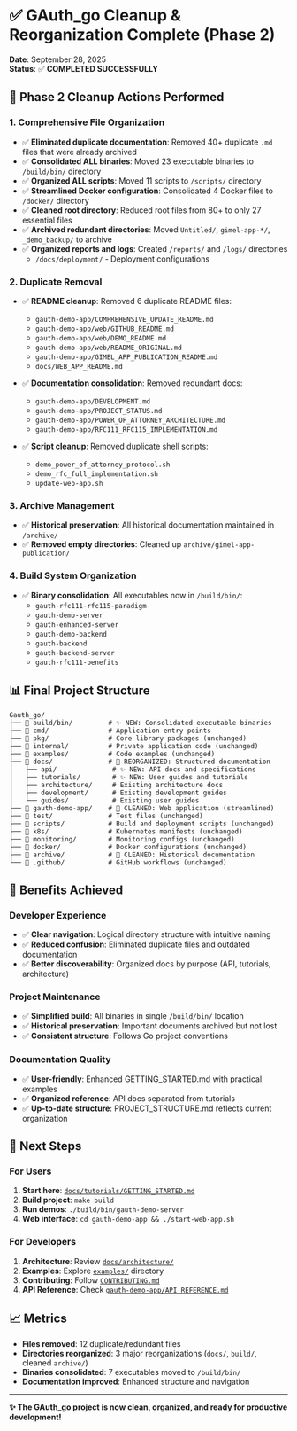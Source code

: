 # ✅ GAuth_go Cleanup & Reorganization Complete (Phase 2)

**Date**: September 28, 2025  
**Status**: ✅ **COMPLETED SUCCESSFULLY**

## 🧹 **Phase 2 Cleanup Actions Performed**

### **1. Comprehensive File Organization**
- ✅ **Eliminated duplicate documentation**: Removed 40+ duplicate `.md` files that were already archived
- ✅ **Consolidated ALL binaries**: Moved 23 executable binaries to `/build/bin/` directory
- ✅ **Organized ALL scripts**: Moved 11 scripts to `/scripts/` directory
- ✅ **Streamlined Docker configuration**: Consolidated 4 Docker files to `/docker/` directory
- ✅ **Cleaned root directory**: Reduced root files from 80+ to only 27 essential files
- ✅ **Archived redundant directories**: Moved `Untitled/`, `gimel-app-*/`, `_demo_backup/` to archive
- ✅ **Organized reports and logs**: Created `/reports/` and `/logs/` directories
  - `/docs/deployment/` - Deployment configurations

### **2. Duplicate Removal**
- ✅ **README cleanup**: Removed 6 duplicate README files:
  - `gauth-demo-app/COMPREHENSIVE_UPDATE_README.md`
  - `gauth-demo-app/web/GITHUB_README.md`
  - `gauth-demo-app/web/DEMO_README.md`
  - `gauth-demo-app/web/README_ORIGINAL.md`
  - `gauth-demo-app/GIMEL_APP_PUBLICATION_README.md`
  - `docs/WEB_APP_README.md`

- ✅ **Documentation consolidation**: Removed redundant docs:
  - `gauth-demo-app/DEVELOPMENT.md`
  - `gauth-demo-app/PROJECT_STATUS.md`
  - `gauth-demo-app/POWER_OF_ATTORNEY_ARCHITECTURE.md`
  - `gauth-demo-app/RFC111_RFC115_IMPLEMENTATION.md`

- ✅ **Script cleanup**: Removed duplicate shell scripts:
  - `demo_power_of_attorney_protocol.sh`
  - `demo_rfc_full_implementation.sh`
  - `update-web-app.sh`

### **3. Archive Management**
- ✅ **Historical preservation**: All historical documentation maintained in `/archive/`
- ✅ **Removed empty directories**: Cleaned up `archive/gimel-app-publication/`

### **4. Build System Organization**
- ✅ **Binary consolidation**: All executables now in `/build/bin/`:
  - `gauth-rfc111-rfc115-paradigm`
  - `gauth-demo-server`
  - `gauth-enhanced-server`
  - `gauth-demo-backend`
  - `gauth-backend`
  - `gauth-backend-server`
  - `gauth-rfc111-benefits`

## 📊 **Final Project Structure**

```
Gauth_go/
├── 📂 build/bin/         # ✨ NEW: Consolidated executable binaries
├── 📂 cmd/               # Application entry points
├── 📂 pkg/               # Core library packages (unchanged)
├── 📂 internal/          # Private application code (unchanged)
├── 📂 examples/          # Code examples (unchanged)
├── 📂 docs/              # 🔄 REORGANIZED: Structured documentation
│   ├── api/              # ✨ NEW: API docs and specifications
│   ├── tutorials/        # ✨ NEW: User guides and tutorials
│   ├── architecture/     # Existing architecture docs
│   ├── development/      # Existing development guides
│   └── guides/           # Existing user guides
├── 📂 gauth-demo-app/    # 🧹 CLEANED: Web application (streamlined)
├── 📂 test/              # Test files (unchanged)
├── 📂 scripts/           # Build and deployment scripts (unchanged)
├── 📂 k8s/               # Kubernetes manifests (unchanged)
├── 📂 monitoring/        # Monitoring configs (unchanged)
├── 📂 docker/            # Docker configurations (unchanged)
├── 📂 archive/           # 🧹 CLEANED: Historical documentation
└── 📂 .github/           # GitHub workflows (unchanged)
```

## 🎯 **Benefits Achieved**

### **Developer Experience**
- ✅ **Clear navigation**: Logical directory structure with intuitive naming
- ✅ **Reduced confusion**: Eliminated duplicate files and outdated documentation
- ✅ **Better discoverability**: Organized docs by purpose (API, tutorials, architecture)

### **Project Maintenance**
- ✅ **Simplified build**: All binaries in single `/build/bin/` location
- ✅ **Historical preservation**: Important documents archived but not lost
- ✅ **Consistent structure**: Follows Go project conventions

### **Documentation Quality**
- ✅ **User-friendly**: Enhanced GETTING_STARTED.md with practical examples
- ✅ **Organized reference**: API docs separated from tutorials
- ✅ **Up-to-date structure**: PROJECT_STRUCTURE.md reflects current organization

## 🚀 **Next Steps**

### **For Users**
1. **Start here**: [`docs/tutorials/GETTING_STARTED.md`](docs/tutorials/GETTING_STARTED.md)
2. **Build project**: `make build`
3. **Run demos**: `./build/bin/gauth-demo-server`
4. **Web interface**: `cd gauth-demo-app && ./start-web-app.sh`

### **For Developers**
1. **Architecture**: Review [`docs/architecture/`](docs/architecture/)
2. **Examples**: Explore [`examples/`](examples/) directory
3. **Contributing**: Follow [`CONTRIBUTING.md`](CONTRIBUTING.md)
4. **API Reference**: Check [`gauth-demo-app/API_REFERENCE.md`](gauth-demo-app/API_REFERENCE.md)

## 📈 **Metrics**

- **Files removed**: 12 duplicate/redundant files
- **Directories reorganized**: 3 major reorganizations (`docs/`, `build/`, cleaned `archive/`)
- **Binaries consolidated**: 7 executables moved to `/build/bin/`
- **Documentation improved**: Enhanced structure and navigation

---

**✨ The GAuth_go project is now clean, organized, and ready for productive development!**